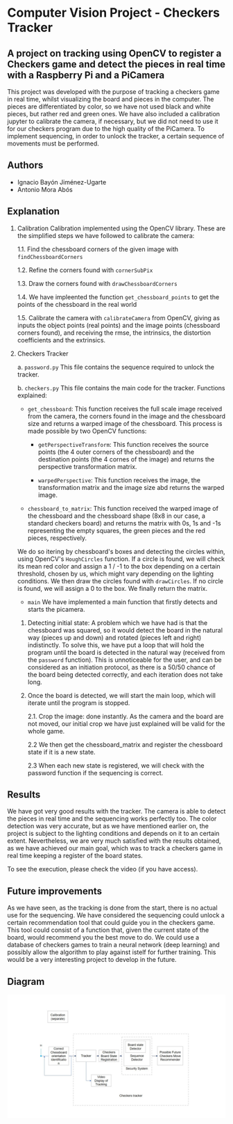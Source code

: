 # Computer Vision Project - Checkers Tracker

## A project on tracking using OpenCV to register a Checkers game and detect the pieces in real time with a Raspberry Pi and a PiCamera

This project was developed with the purpose of tracking a checkers game in real time, whilst visualizing the board and pieces in the computer. The pieces are differentiated by color, so we have not used black and white pieces, but rather red and green ones. We have also included a calibration jupyter to calibrate the camera, if necessary, but we did not need to use it for our checkers program due to the high quality of the PiCamera. To implement sequencing, in order to unlock the tracker, a certain sequence of movements must be performed. 


## Authors
- Ignacio Bayón Jiménez-Ugarte
- Antonio Mora Abós


## Explanation

1. Calibration
Calibration implemented using the OpenCV library. These are the simplified steps we have followed to calibrate the camera:

    1.1. Find the chessboard corners of the given image with `findChessboardCorners`

    1.2. Refine the corners found with `cornerSubPix`

    1.3. Draw the corners found with `drawChessboardCorners`

    1.4. We have impleented the function `get_chessboard_points` to get the points of the chessboard in the real world

    1.5. Calibrate the camera with `calibrateCamera` from OpenCV, giving as inputs the object points (real points) and the image points (chessboard corners found), and receiving the rmse, the intrinsics, the distortion coefficients and the extrinsics.


2. Checkers Tracker 

    a. `password.py`
    This file contains the sequence required to unlock the tracker. 

    b. `checkers.py`
    This file contains the main code for the tracker. Functions explained:

    - `get_chessboard`: This function receives the full scale image received from the camera, the corners found in the image and the chessboard size and returns a warped image of the chessboard. This process is made possible by two OpenCV functions:

        - `getPerspectiveTransform`: This function receives the source points (the 4 outer corners of the chessboard) and the destination points (the 4 cornes of the image) and returns the perspective transformation matrix.

        - `warpedPerspective`: This function receives the image, the transformation matrix and the image size abd returns the warped image.

    - `chessboard_to_matrix`: This function received the warped image of the chessboard and the chessboard shape (8x8 in our case, a standard checkers board) and returns the matrix with 0s, 1s and -1s representing the empty squares, the green pieces and the red pieces, respectively.

    We do so itering by chessboard's boxes and detecting the circles within, using OpenCV's `HoughCircles` function. If a circle is found, we will check its mean red color and assign a 1 / -1 to the box depending on a certain threshold, chosen by us, which might vary depending on the lighting conditions. We then draw the circles found with `drawCircles`. If no circle is found, we will assign a 0 to the box. We finally return the matrix.

    - `main`
    We have implemented a main function that firstly detects and starts the picamera.
    
    1. Detecting initial state: A problem which we have had is that the chessboard was squared, so it would detect the board in the natural way (pieces up and down) and rotated (pieces left and right) indistinctly. To solve this, we have put a loop that will hold the program until the board is detected in the natural way (received from the `password` function). This is unnoticeable for the user, and can be considered as an initiation protocol, as there is a 50/50 chance of the board being detected correctly, and each iteration does not take long.

    2. Once the board is detected, we will start the main loop, which will iterate until the program is stopped.

        2.1. Crop the image: done instantly. As the camera and the board are not moved, our initial crop we have just explained will be valid for the whole game.
        
        2.2 We then get the chessboard_matrix and register the chessboard state if it is a new state.
        
        2.3 When each new state is registered, we will check with the password function if the sequencing is correct.


## Results
We have got very good results with the tracker. The camera is able to detect the pieces in real time and the sequencing works perfectly too. The color detection was very accurate, but as we have mentioned earlier on, the project is subject to the lighting conditions and depends on it to an certain extent. Nevertheless, we are very much satisfied with the results obtained, as we have achieved our main goal, which was to track a checkers game in real time keeping a register of the board states.

To see the execution, please check the video (if you have access). 

## Future improvements
As we have seen, as the tracking is done from the start, there is no actual use for the sequencing. We have considered the sequencing could unlock a certain recommendation tool that could guide you in the checkers game. This tool could consist of a function that, given the current state of the board, would recommend you the best move to do. We could use a database of checkers games to train a neural network (deep learning) and possibly allow the algorithm to play against istelf for further training. This would be a very interesting project to develop in the future.

## Diagram


![Diagram](projectDiagram.jpg)